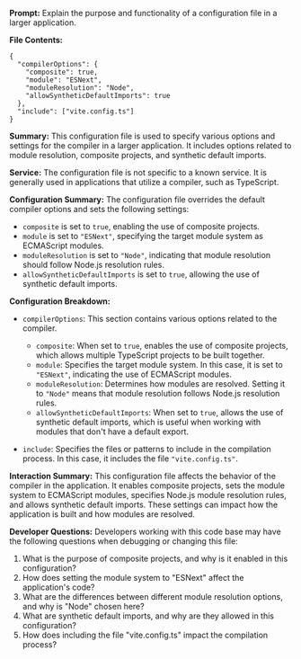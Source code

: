 **Prompt:** Explain the purpose and functionality of a configuration file in a larger application.

**File Contents:**
```
{
  "compilerOptions": {
    "composite": true,
    "module": "ESNext",
    "moduleResolution": "Node",
    "allowSyntheticDefaultImports": true
  },
  "include": ["vite.config.ts"]
}
```

**Summary:**
This configuration file is used to specify various options and settings for the compiler in a larger application. It includes options related to module resolution, composite projects, and synthetic default imports.

**Service:**
The configuration file is not specific to a known service. It is generally used in applications that utilize a compiler, such as TypeScript.

**Configuration Summary:**
The configuration file overrides the default compiler options and sets the following settings:
- `composite` is set to `true`, enabling the use of composite projects.
- `module` is set to `"ESNext"`, specifying the target module system as ECMAScript modules.
- `moduleResolution` is set to `"Node"`, indicating that module resolution should follow Node.js resolution rules.
- `allowSyntheticDefaultImports` is set to `true`, allowing the use of synthetic default imports.

**Configuration Breakdown:**
- `compilerOptions`: This section contains various options related to the compiler.
  - `composite`: When set to `true`, enables the use of composite projects, which allows multiple TypeScript projects to be built together.
  - `module`: Specifies the target module system. In this case, it is set to `"ESNext"`, indicating the use of ECMAScript modules.
  - `moduleResolution`: Determines how modules are resolved. Setting it to `"Node"` means that module resolution follows Node.js resolution rules.
  - `allowSyntheticDefaultImports`: When set to `true`, allows the use of synthetic default imports, which is useful when working with modules that don't have a default export.

- `include`: Specifies the files or patterns to include in the compilation process. In this case, it includes the file `"vite.config.ts"`.

**Interaction Summary:**
This configuration file affects the behavior of the compiler in the application. It enables composite projects, sets the module system to ECMAScript modules, specifies Node.js module resolution rules, and allows synthetic default imports. These settings can impact how the application is built and how modules are resolved.

**Developer Questions:**
Developers working with this code base may have the following questions when debugging or changing this file:
1. What is the purpose of composite projects, and why is it enabled in this configuration?
2. How does setting the module system to "ESNext" affect the application's code?
3. What are the differences between different module resolution options, and why is "Node" chosen here?
4. What are synthetic default imports, and why are they allowed in this configuration?
5. How does including the file "vite.config.ts" impact the compilation process?